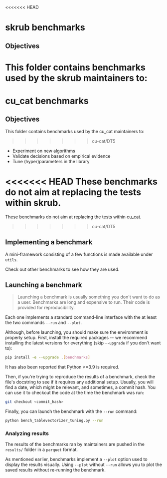 <<<<<<< HEAD
# skrub benchmarks

## Objectives

This folder contains benchmarks used by the skrub maintainers to:
=======
# cu_cat benchmarks

## Objectives

This folder contains benchmarks used by the cu_cat maintainers to:
>>>>>>> cu-cat/DT5
- Experiment on new algorithms
- Validate decisions based on empirical evidence
- Tune (hyper)parameters in the library

<<<<<<< HEAD
These benchmarks do not aim at replacing the tests within skrub.
=======
These benchmarks do not aim at replacing the tests within cu_cat.
>>>>>>> cu-cat/DT5

## Implementing a benchmark

A mini-framework consisting of a few functions is made available under `utils`.

Check out other benchmarks to see how they are used.

## Launching a benchmark

> Launching a benchmark is usually something you don't want to do as a user.
  Benchmarks are long and expensive to run. Their code is provided for reproducibility.

Each one implements a standard command-line interface with the at least the two
commands ``--run`` and ``--plot``.

Although, before launching, you should make sure the environment is properly setup.
First, install the required packages -- we recommend installing the latest versions
for everything (skip `--upgrade` if you don't want to):

```bash
pip install -e --upgrade .[benchmarks]
```

It has also been reported that Python >=3.9 is required.

Then, if you're trying to reproduce the results of a benchmark, check the file's
docstring to see if it requires any additional setup.
Usually, you will find a date, which might be relevant, and sometimes, a commit
hash. You can use it to checkout the code at the time the benchmark was run:

```bash
git checkout <commit_hash>
```

Finally, you can launch the benchmark with the ``--run`` command:

```bash
python bench_tablevectorizer_tuning.py --run
```

### Analyzing results

The results of the benchmarks ran by maintainers are pushed in the `results/`
folder in a `parquet` format.

As mentioned earlier, benchmarks implement a ``--plot`` option used to display
the results visually. Using ``--plot`` without ``--run`` allows you to plot
the saved results without re-running the benchmark.
